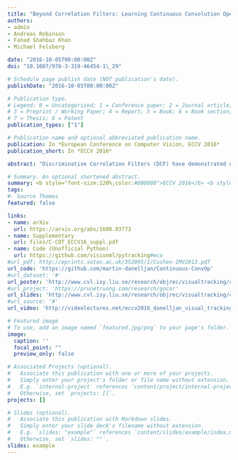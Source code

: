 ```yaml
---
title: "Beyond Correlation Filters: Learning Continuous Convolution Operators for Visual Tracking"
authors:
- admin
- Andreas Robinson
- Fahad Shahbaz Khan
- Michael Felsberg

date: "2016-10-05T00:00:00Z"
doi: "10.1007/978-3-319-46454-1\_29"

# Schedule page publish date (NOT publication's date).
publishDate: "2016-10-05T00:00:00Z"

# Publication type.
# Legend: 0 = Uncategorized; 1 = Conference paper; 2 = Journal article;
# 3 = Preprint / Working Paper; 4 = Report; 5 = Book; 6 = Book section;
# 7 = Thesis; 8 = Patent
publication_types: ["1"]

# Publication name and optional abbreviated publication name.
publication: In *European Conference on Computer Vision, ECCV 2016*
publication_short: In *ECCV 2016*

abstract: "Discriminative Correlation Filters (DCF) have demonstrated excellent performance for visual object tracking. The key to their success is the ability to efficiently exploit available negative data by including all shifted versions of a training sample. However, the underlying DCF formulation is restricted to single-resolution feature maps, significantly limiting its potential. In this paper, we go beyond the conventional DCF framework and introduce a novel formulation for training continuous convolution filters. We employ an implicit interpolation model to pose the learning problem in the continuous spatial domain. Our proposed formulation enables efficient integration of multi-resolution deep feature maps, leading to superior results on three object tracking benchmarks: OTB-2015 (+5.1% in mean OP), Temple-Color (+4.6% in mean OP), and VOT2015 (20% relative reduction in failure rate). Additionally, our approach is capable of sub-pixel localization, crucial for the task of accurate feature point tracking. We also demonstrate the effectiveness of our learning formulation in extensive feature point tracking experiments."

# Summary. An optional shortened abstract.
summary: <b style="font-size:120%;color:#008080">ECCV 2016</b> <b style="font-size:120%;color:#E08040">Oral</b><br> A theoretical framework for discriminatively learning a convolution operator in the continuous spatial domain.
tags:
#- Source Themes
featured: false

links:
- name: arXiv
  url: https://arxiv.org/abs/1608.03773
- name: Supplementary
  url: files/C-COT_ECCV16_suppl.pdf
- name: Code (Unofficial Python)
  url: https://github.com/visionml/pytracking#eco
#url_pdf: http://eprints.soton.ac.uk/352095/1/Cushen-IMV2013.pdf
url_code: 'https://github.com/martin-danelljan/Continuous-ConvOp'
#url_dataset: '#'
url_poster: 'http://www.cvl.isy.liu.se/research/objrec/visualtracking/conttrack/C-COT_ECCV16_poster.pdf'
#url_project: 'https://prunetruong.com/research/gocor'
url_slides: 'http://www.cvl.isy.liu.se/research/objrec/visualtracking/conttrack/C-COT_VOT16_slides.pdf'
#url_source: '#'
url_video: 'http://videolectures.net/eccv2016_danelljan_visual_tracking/'

# Featured image
# To use, add an image named `featured.jpg/png` to your page's folder. 
image:
  caption: ''
  focal_point: ""
  preview_only: false

# Associated Projects (optional).
#   Associate this publication with one or more of your projects.
#   Simply enter your project's folder or file name without extension.
#   E.g. `internal-project` references `content/project/internal-project/index.md`.
#   Otherwise, set `projects: []`.
projects: []

# Slides (optional).
#   Associate this publication with Markdown slides.
#   Simply enter your slide deck's filename without extension.
#   E.g. `slides: "example"` references `content/slides/example/index.md`.
#   Otherwise, set `slides: ""`.
slides: example
---
```



